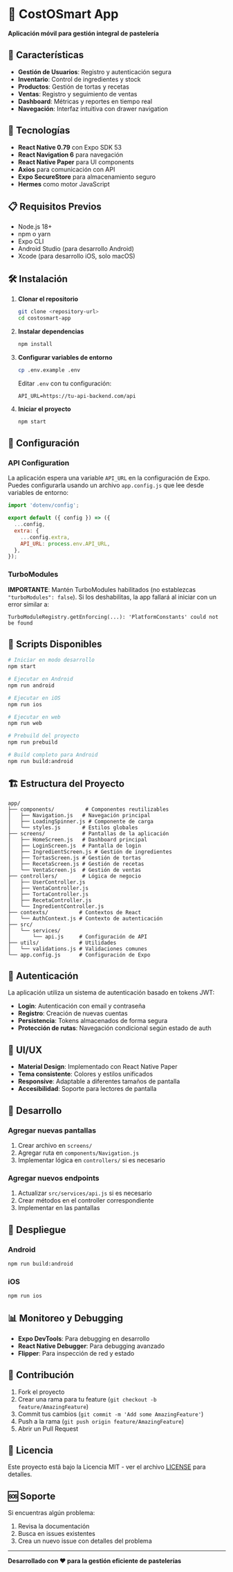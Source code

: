 # 🍰 CostOSmart App

**Aplicación móvil para gestión integral de pastelería**

## 📱 Características

- **Gestión de Usuarios**: Registro y autenticación segura
- **Inventario**: Control de ingredientes y stock
- **Productos**: Gestión de tortas y recetas
- **Ventas**: Registro y seguimiento de ventas
- **Dashboard**: Métricas y reportes en tiempo real
- **Navegación**: Interfaz intuitiva con drawer navigation

## 🚀 Tecnologías

- **React Native 0.79** con Expo SDK 53
- **React Navigation 6** para navegación
- **React Native Paper** para UI components
- **Axios** para comunicación con API
- **Expo SecureStore** para almacenamiento seguro
- **Hermes** como motor JavaScript

## 📋 Requisitos Previos

- Node.js 18+ 
- npm o yarn
- Expo CLI
- Android Studio (para desarrollo Android)
- Xcode (para desarrollo iOS, solo macOS)

## 🛠️ Instalación

1. **Clonar el repositorio**
   ```bash
   git clone <repository-url>
   cd costosmart-app
   ```

2. **Instalar dependencias**
   ```bash
   npm install
   ```

3. **Configurar variables de entorno**
   ```bash
   cp .env.example .env
   ```
   
   Editar `.env` con tu configuración:
   ```env
   API_URL=https://tu-api-backend.com/api
   ```

4. **Iniciar el proyecto**
   ```bash
   npm start
   ```

## 🔧 Configuración

### API Configuration

La aplicación espera una variable `API_URL` en la configuración de Expo. Puedes configurarla usando un archivo `app.config.js` que lee desde variables de entorno:

```js
import 'dotenv/config';

export default ({ config }) => ({
  ...config,
  extra: {
    ...config.extra,
    API_URL: process.env.API_URL,
  },
});
```

### TurboModules

**IMPORTANTE**: Mantén TurboModules habilitados (no establezcas `"turboModules": false`). Si los deshabilitas, la app fallará al iniciar con un error similar a:

```
TurboModuleRegistry.getEnforcing(...): 'PlatformConstants' could not be found
```

## 📱 Scripts Disponibles

```bash
# Iniciar en modo desarrollo
npm start

# Ejecutar en Android
npm run android

# Ejecutar en iOS
npm run ios

# Ejecutar en web
npm run web

# Prebuild del proyecto
npm run prebuild

# Build completo para Android
npm run build:android
```

## 🏗️ Estructura del Proyecto

```
app/
├── components/          # Componentes reutilizables
│   ├── Navigation.js   # Navegación principal
│   ├── LoadingSpinner.js # Componente de carga
│   └── styles.js       # Estilos globales
├── screens/            # Pantallas de la aplicación
│   ├── HomeScreen.js   # Dashboard principal
│   ├── LoginScreen.js  # Pantalla de login
│   ├── IngredientScreen.js # Gestión de ingredientes
│   ├── TortasScreen.js # Gestión de tortas
│   ├── RecetaScreen.js # Gestión de recetas
│   └── VentaScreen.js  # Gestión de ventas
├── controllers/        # Lógica de negocio
│   ├── UserController.js
│   ├── VentaController.js
│   ├── TortaController.js
│   ├── RecetaController.js
│   └── IngredientController.js
├── contexts/          # Contextos de React
│   └── AuthContext.js # Contexto de autenticación
├── src/
│   └── services/
│       └── api.js     # Configuración de API
├── utils/             # Utilidades
│   └── validations.js # Validaciones comunes
└── app.config.js      # Configuración de Expo
```

## 🔐 Autenticación

La aplicación utiliza un sistema de autenticación basado en tokens JWT:

- **Login**: Autenticación con email y contraseña
- **Registro**: Creación de nuevas cuentas
- **Persistencia**: Tokens almacenados de forma segura
- **Protección de rutas**: Navegación condicional según estado de auth

## 🎨 UI/UX

- **Material Design**: Implementado con React Native Paper
- **Tema consistente**: Colores y estilos unificados
- **Responsive**: Adaptable a diferentes tamaños de pantalla
- **Accesibilidad**: Soporte para lectores de pantalla

## 🔧 Desarrollo

### Agregar nuevas pantallas

1. Crear archivo en `screens/`
2. Agregar ruta en `components/Navigation.js`
3. Implementar lógica en `controllers/` si es necesario

### Agregar nuevos endpoints

1. Actualizar `src/services/api.js` si es necesario
2. Crear métodos en el controller correspondiente
3. Implementar en las pantallas

## 🚀 Despliegue

### Android

```bash
npm run build:android
```

### iOS

```bash
npm run ios
```

## 📊 Monitoreo y Debugging

- **Expo DevTools**: Para debugging en desarrollo
- **React Native Debugger**: Para debugging avanzado
- **Flipper**: Para inspección de red y estado

## 🤝 Contribución

1. Fork el proyecto
2. Crear una rama para tu feature (`git checkout -b feature/AmazingFeature`)
3. Commit tus cambios (`git commit -m 'Add some AmazingFeature'`)
4. Push a la rama (`git push origin feature/AmazingFeature`)
5. Abrir un Pull Request

## 📄 Licencia

Este proyecto está bajo la Licencia MIT - ver el archivo [LICENSE](LICENSE) para detalles.

## 🆘 Soporte

Si encuentras algún problema:

1. Revisa la documentación
2. Busca en issues existentes
3. Crea un nuevo issue con detalles del problema

---

**Desarrollado con ❤️ para la gestión eficiente de pastelerías**
